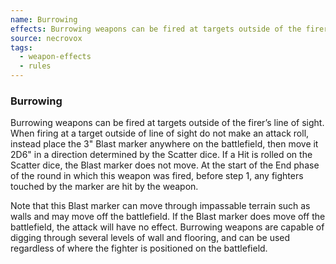 ```yaml
---
name: Burrowing
effects: Burrowing weapons can be fired at targets outside of the firer’s line of sight. Whenfiring at a target outside of line of sight do not make an attack roll, instead placethe 3" Blast marker anywhere on the battlefield, then move it 2D6" in a directiondetermined by the Scatter dice. If a Hit is rolled on the Scatter dice, the Blast markerdoes not move. At the start of the End phase of the round in which this weapon wasfired, before step 1, any fighters touched by the marker are hit by the weapon.Note that this Blast marker can move through impassable terrain such as wallsand may move off the battlefield. If the Blast marker does move off the battlefield, the attack will have no effect. Burrowing weapons are capable of digging throughseveral levels of wall and flooring, and can be used regardless of where the fighter ispositioned on the battlefield.
source: necrovox
tags:
  - weapon-effects
  - rules
---
```

### Burrowing

Burrowing weapons can be fired at targets outside of the firer’s line of sight. When
firing at a target outside of line of sight do not make an attack roll, instead place
the 3" Blast marker anywhere on the battlefield, then move it 2D6" in a direction
determined by the Scatter dice. If a Hit is rolled on the Scatter dice, the Blast marker
does not move. At the start of the End phase of the round in which this weapon was
fired, before step 1, any fighters touched by the marker are hit by the weapon.

Note that this Blast marker can move through impassable terrain such as walls
and may move off the battlefield. If the Blast marker does move off the battlefield, the attack will have no effect. Burrowing weapons are capable of digging through
several levels of wall and flooring, and can be used regardless of where the fighter is
positioned on the battlefield.